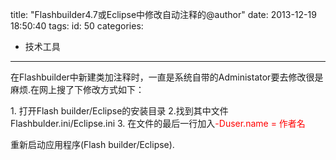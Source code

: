 title: "Flashbuilder4.7或Eclipse中修改自动注释的@author"
date: 2013-12-19 18:50:40
tags:
id: 50
categories:
  - 技术工具
---

在Flashbuilder中新建类加注释时，一直是系统自带的Administator要去修改很是麻烦.在网上搜了下修改方式如下：

1\. 打开Flash builder/Eclipse的安装目录
2.找到其中文件Flashbulder.ini/Eclipse.ini
3\. 在文件的最后一行加入<span style="color: #ff0000;">-Duser.name = 作者名</span>

重新启动应用程序(Flash builder/Eclipse).